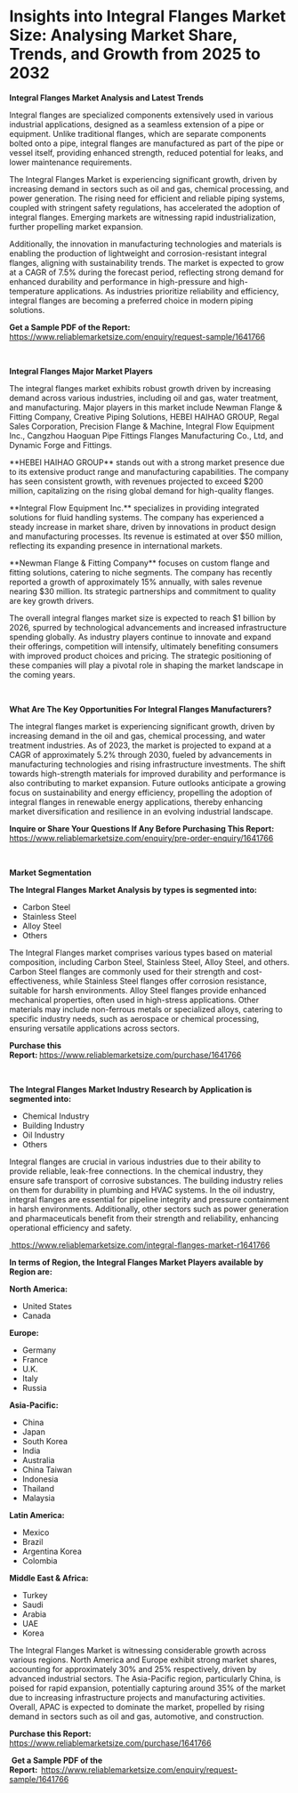 <p><h1>Insights into Integral Flanges Market Size: Analysing Market Share, Trends, and Growth from 2025 to 2032</h1></p><p><strong>Integral Flanges Market Analysis and Latest Trends</strong></p>
<p><p>Integral flanges are specialized components extensively used in various industrial applications, designed as a seamless extension of a pipe or equipment. Unlike traditional flanges, which are separate components bolted onto a pipe, integral flanges are manufactured as part of the pipe or vessel itself, providing enhanced strength, reduced potential for leaks, and lower maintenance requirements.</p><p>The Integral Flanges Market is experiencing significant growth, driven by increasing demand in sectors such as oil and gas, chemical processing, and power generation. The rising need for efficient and reliable piping systems, coupled with stringent safety regulations, has accelerated the adoption of integral flanges. Emerging markets are witnessing rapid industrialization, further propelling market expansion.</p><p>Additionally, the innovation in manufacturing technologies and materials is enabling the production of lightweight and corrosion-resistant integral flanges, aligning with sustainability trends. The market is expected to grow at a CAGR of 7.5% during the forecast period, reflecting strong demand for enhanced durability and performance in high-pressure and high-temperature applications. As industries prioritize reliability and efficiency, integral flanges are becoming a preferred choice in modern piping solutions.</p></p>
<p><strong>Get a Sample PDF of the Report:&nbsp;</strong> <a href="https://www.reliablemarketsize.com/enquiry/request-sample/1641766?utm_campaign=1845&utm_medium=2&utm_source=Github&utm_content=ia&utm_term=16042025&utm_id=integral-flanges">https://www.reliablemarketsize.com/enquiry/request-sample/1641766</a></p>
<p>&nbsp;</p>
<p><strong>Integral Flanges Major Market Players</strong></p>
<p><p>The integral flanges market exhibits robust growth driven by increasing demand across various industries, including oil and gas, water treatment, and manufacturing. Major players in this market include Newman Flange & Fitting Company, Creative Piping Solutions, HEBEI HAIHAO GROUP, Regal Sales Corporation, Precision Flange & Machine, Integral Flow Equipment Inc., Cangzhou Haoguan Pipe Fittings Flanges Manufacturing Co., Ltd, and Dynamic Forge and Fittings.</p><p>**HEBEI HAIHAO GROUP** stands out with a strong market presence due to its extensive product range and manufacturing capabilities. The company has seen consistent growth, with revenues projected to exceed $200 million, capitalizing on the rising global demand for high-quality flanges.</p><p>**Integral Flow Equipment Inc.** specializes in providing integrated solutions for fluid handling systems. The company has experienced a steady increase in market share, driven by innovations in product design and manufacturing processes. Its revenue is estimated at over $50 million, reflecting its expanding presence in international markets.</p><p>**Newman Flange & Fitting Company** focuses on custom flange and fitting solutions, catering to niche segments. The company has recently reported a growth of approximately 15% annually, with sales revenue nearing $30 million. Its strategic partnerships and commitment to quality are key growth drivers.</p><p>The overall integral flanges market size is expected to reach $1 billion by 2026, spurred by technological advancements and increased infrastructure spending globally. As industry players continue to innovate and expand their offerings, competition will intensify, ultimately benefiting consumers with improved product choices and pricing. The strategic positioning of these companies will play a pivotal role in shaping the market landscape in the coming years.</p></p>
<p>&nbsp;</p>
<p><strong>What Are The Key Opportunities For Integral Flanges Manufacturers?</strong></p>
<p><p>The integral flanges market is experiencing significant growth, driven by increasing demand in the oil and gas, chemical processing, and water treatment industries. As of 2023, the market is projected to expand at a CAGR of approximately 5.2% through 2030, fueled by advancements in manufacturing technologies and rising infrastructure investments. The shift towards high-strength materials for improved durability and performance is also contributing to market expansion. Future outlooks anticipate a growing focus on sustainability and energy efficiency, propelling the adoption of integral flanges in renewable energy applications, thereby enhancing market diversification and resilience in an evolving industrial landscape.</p></p>
<p><strong>Inquire or Share Your Questions If Any Before Purchasing This Report:</strong> <a href="https://www.reliablemarketsize.com/enquiry/pre-order-enquiry/1641766?utm_campaign=1845&utm_medium=2&utm_source=Github&utm_content=ia&utm_term=16042025&utm_id=integral-flanges">https://www.reliablemarketsize.com/enquiry/pre-order-enquiry/1641766</a></p>
<p>&nbsp;</p>
<p><strong>Market Segmentation</strong></p>
<p><strong>The Integral Flanges Market Analysis by types is segmented into:</strong></p>
<p><ul><li>Carbon Steel</li><li>Stainless Steel</li><li>Alloy Steel</li><li>Others</li></ul></p>
<p><p>The Integral Flanges market comprises various types based on material composition, including Carbon Steel, Stainless Steel, Alloy Steel, and others. Carbon Steel flanges are commonly used for their strength and cost-effectiveness, while Stainless Steel flanges offer corrosion resistance, suitable for harsh environments. Alloy Steel flanges provide enhanced mechanical properties, often used in high-stress applications. Other materials may include non-ferrous metals or specialized alloys, catering to specific industry needs, such as aerospace or chemical processing, ensuring versatile applications across sectors.</p></p>
<p><strong>Purchase this Report:&nbsp;</strong><a href="https://www.reliablemarketsize.com/purchase/1641766?utm_campaign=1845&utm_medium=2&utm_source=Github&utm_content=ia&utm_term=16042025&utm_id=integral-flanges">https://www.reliablemarketsize.com/purchase/1641766</a></p>
<p>&nbsp;</p>
<p><strong>The Integral Flanges Market Industry Research by Application is segmented into:</strong></p>
<p><ul><li>Chemical Industry</li><li>Building Industry</li><li>Oil Industry</li><li>Others</li></ul></p>
<p><p>Integral flanges are crucial in various industries due to their ability to provide reliable, leak-free connections. In the chemical industry, they ensure safe transport of corrosive substances. The building industry relies on them for durability in plumbing and HVAC systems. In the oil industry, integral flanges are essential for pipeline integrity and pressure containment in harsh environments. Additionally, other sectors such as power generation and pharmaceuticals benefit from their strength and reliability, enhancing operational efficiency and safety.</p></p>
<p><a href="https://www.reliablemarketsize.com/integral-flanges-market-r1641766?utm_campaign=1845&utm_medium=2&utm_source=Github&utm_content=ia&utm_term=16042025&utm_id=integral-flanges">&nbsp;https://www.reliablemarketsize.com/integral-flanges-market-r1641766</a></p>
<p><strong>In terms of Region, the Integral Flanges Market Players available by Region are:</strong></p>
<p>
    <p> <strong> North America: </strong>
        <ul>
            <li>United States</li>
            <li>Canada</li>
        </ul>
        </p> 
    <p> <strong> Europe: </strong>
        <ul>
            <li>Germany</li>
            <li>France</li>
            <li>U.K.</li>
            <li>Italy</li>
            <li>Russia</li>
        </ul>
        </p> 
    <p> <strong> Asia-Pacific: </strong>
        <ul>
            <li>China</li>
            <li>Japan</li>
            <li>South Korea</li>
            <li>India</li>
            <li>Australia</li>
            <li>China Taiwan</li>
            <li>Indonesia</li>
            <li>Thailand</li>
            <li>Malaysia</li>
        </ul>
        </p> 
    <p> <strong> Latin America: </strong>
        <ul>
            <li>Mexico</li>
            <li>Brazil</li>
            <li>Argentina Korea</li>
            <li>Colombia</li>
        </ul>
        </p> 
    <p> <strong> Middle East & Africa: </strong>
        <ul>
            <li>Turkey</li>
            <li>Saudi</li>
            <li>Arabia</li>
            <li>UAE</li>
            <li>Korea</li>
        </ul>
    </p>
    </p>
<p><p>The Integral Flanges Market is witnessing considerable growth across various regions. North America and Europe exhibit strong market shares, accounting for approximately 30% and 25% respectively, driven by advanced industrial sectors. The Asia-Pacific region, particularly China, is poised for rapid expansion, potentially capturing around 35% of the market due to increasing infrastructure projects and manufacturing activities. Overall, APAC is expected to dominate the market, propelled by rising demand in sectors such as oil and gas, automotive, and construction.</p></p>
<p><strong>Purchase this Report: </strong><a href="https://www.reliablemarketsize.com/purchase/1641766?utm_campaign=1845&utm_medium=2&utm_source=Github&utm_content=ia&utm_term=16042025&utm_id=integral-flanges">https://www.reliablemarketsize.com/purchase/1641766</a></p>
<p>&nbsp;<strong>Get a Sample PDF of the Report:&nbsp;&nbsp;</strong><a href="https://www.reliablemarketsize.com/enquiry/request-sample/1641766?utm_campaign=1845&utm_medium=2&utm_source=Github&utm_content=ia&utm_term=16042025&utm_id=integral-flanges">https://www.reliablemarketsize.com/enquiry/request-sample/1641766</a></p>
<p><strong></strong></p>
<p><p></p><p></p><p></p></p>